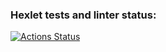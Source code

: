 ### Hexlet tests and linter status:
[![Actions Status](https://github.com/Vorlak-bust/python-project-lvl1/workflows/hexlet-check/badge.svg)](https://github.com/Vorlak-bust/python-project-lvl1/actions)